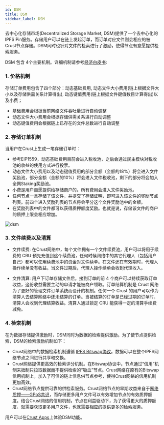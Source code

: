 ```yaml
---
id: DSM
title: DSM
sidebar_label: DSM
---
```


去中心化存储市场(Decentralized Storage Market, DSM)提供了一个去中心化的IPFS Pin服务。存储用户可以在链上发起订单，而订单对应文件则会相应的被Crust节点存储。DSM同时也针对文件的检索进行了激励，使得节点有意愿提供检索服务。

DSM 包含 4个主要机制。详细机制请参考[经济白皮书](https://crust-data.oss-cn-shanghai.aliyuncs.com/crust-home/whitepapers/ecowhitepaper.pdf):

### 1. 价格机制

存储订单费用包含了四个部分：动态基础费用, 动态文件大小费用(链上根据文件大小以及存储供需关系计算得出), 动态键值费用(链上根据文件键值数目计算得出)以及小费；

- 基础费用会根据当前网络文件吞吐量进行自动调整
- 动态文件大小费用会根据存储供需关系进行自动调整
- 动态键值费用会根据链上已存在的文件总数进行自动调整

### 2. 存储订单机制

当用户在Crust上生成一笔存储订单时：
   * 参考EIP1559，动态基础费用目前会进入税收池，之后会通过民主模块对税收池的收益的使用方式进行投票。
   * 动态文件大小费用以及动态键值费用的部分金额（金额的18%）将会进入文件奖励池，部分金额（金额的10%）将会进入文件税收池，剩下的部分将会加入全网Staking奖励池。
   * 小费是用户自愿提供给存储商户的，所有费用会进入文件奖励池。
   * 任何节点一旦存储了该文件，并提交了存储证明，即可进入该文件的奖励节点列表。前四个进入奖励列表的节点将会平分这个文件奖励池中的金额。
   * 在奖励列表中的文件都可以获得质押额度奖励。也就是说，存储该文件的商户的质押上限会相应增加。

![dsm](assets/merchant/dsm.png)

### 3. 文件续费以及清算
* 文件续费: 在Crust网络中，每个文件拥有一个文件续费池，用户可以将用于续费的 CRU 预先充值到这个续费池，任何时候网络中的其它代理人（包括用户自己）都可以使用续费池中的资金对文件续单。在文件还在有效期时，代理人操作续单没有收益。当文件过期后，代理人操作续单会收到代理收入。

* 文件清算: 用户下订单存储文件后，接到订单的前 4 个商户可以持续获取订单收益，这份收益需要主动的申请才能被商户领取。订单结算机制是 Crust 网络为了更好的管理文件订单系统而设计的机制。任何一个 Crust 的用户可以作为清算人去结算网络中还未结算的订单。当被结算的订单是已经过期的订单时，清算人会收到代理结算收益。清算人通过锁定 CRU 能获得一定的清算手续费减免。

### 4. 检索机制
在为数据存储提供激励时，DSM同时为数据的检索提供激励。为了使节点提供检索，DSM的检索激励机制如下：
   * Crust网络中的数据检索机制遵循 [IPFS Bitswap协议](https://docs.ipfs.io/concepts/bitswap/)。数据可以在整个IPFS网络节点之间进行共享和交换。
   * Crust网络提供更高效的检索评分机制。在Bitswap协议中，节点通过“信用”机制来抵制只拉取数据而不提供检索的“吸血”节点。Crust网络在原有的Bitswap信用机制上，加入了可信的链上信息供节点参考，使得Crust网络的信用机制更加高效。
   * Crust网络节点提供可靠的供检索服务。Crust网络节点的早期收益来自于[网络质押——GPoS共识](GPoS.md)，而存储更多用户文件可以有效增加节点的有效质押额度。结合Crust网络的信用机制，节点在利益驱动下，为了获得更大的质押额度，就需要获取更多用户文件，也就需要相应的提供更多的检索服务。

用户可以在[Crust Apps](https://apps.crust.network/#/storage)上体验DSM功能。
